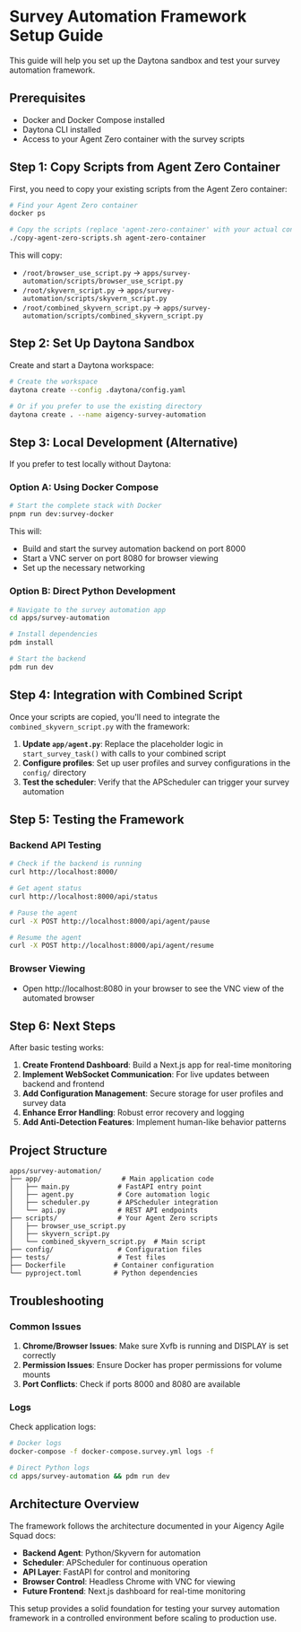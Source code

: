 # Survey Automation Framework Setup Guide

This guide will help you set up the Daytona sandbox and test your survey automation framework.

## Prerequisites

- Docker and Docker Compose installed
- Daytona CLI installed
- Access to your Agent Zero container with the survey scripts

## Step 1: Copy Scripts from Agent Zero Container

First, you need to copy your existing scripts from the Agent Zero container:

```bash
# Find your Agent Zero container
docker ps

# Copy the scripts (replace 'agent-zero-container' with your actual container name/id)
./copy-agent-zero-scripts.sh agent-zero-container
```

This will copy:
- `/root/browser_use_script.py` → `apps/survey-automation/scripts/browser_use_script.py`
- `/root/skyvern_script.py` → `apps/survey-automation/scripts/skyvern_script.py`
- `/root/combined_skyvern_script.py` → `apps/survey-automation/scripts/combined_skyvern_script.py`

## Step 2: Set Up Daytona Sandbox

Create and start a Daytona workspace:

```bash
# Create the workspace
daytona create --config .daytona/config.yaml

# Or if you prefer to use the existing directory
daytona create . --name aigency-survey-automation
```

## Step 3: Local Development (Alternative)

If you prefer to test locally without Daytona:

### Option A: Using Docker Compose
```bash
# Start the complete stack with Docker
pnpm run dev:survey-docker
```

This will:
- Build and start the survey automation backend on port 8000
- Start a VNC server on port 8080 for browser viewing
- Set up the necessary networking

### Option B: Direct Python Development
```bash
# Navigate to the survey automation app
cd apps/survey-automation

# Install dependencies
pdm install

# Start the backend
pdm run dev
```

## Step 4: Integration with Combined Script

Once your scripts are copied, you'll need to integrate the `combined_skyvern_script.py` with the framework:

1. **Update `app/agent.py`**: Replace the placeholder logic in `start_survey_task()` with calls to your combined script
2. **Configure profiles**: Set up user profiles and survey configurations in the `config/` directory
3. **Test the scheduler**: Verify that the APScheduler can trigger your survey automation

## Step 5: Testing the Framework

### Backend API Testing
```bash
# Check if the backend is running
curl http://localhost:8000/

# Get agent status
curl http://localhost:8000/api/status

# Pause the agent
curl -X POST http://localhost:8000/api/agent/pause

# Resume the agent
curl -X POST http://localhost:8000/api/agent/resume
```

### Browser Viewing
- Open http://localhost:8080 in your browser to see the VNC view of the automated browser

## Step 6: Next Steps

After basic testing works:

1. **Create Frontend Dashboard**: Build a Next.js app for real-time monitoring
2. **Implement WebSocket Communication**: For live updates between backend and frontend
3. **Add Configuration Management**: Secure storage for user profiles and survey data
4. **Enhance Error Handling**: Robust error recovery and logging
5. **Add Anti-Detection Features**: Implement human-like behavior patterns

## Project Structure

```
apps/survey-automation/
├── app/                    # Main application code
│   ├── main.py            # FastAPI entry point
│   ├── agent.py           # Core automation logic
│   ├── scheduler.py       # APScheduler integration
│   └── api.py             # REST API endpoints
├── scripts/               # Your Agent Zero scripts
│   ├── browser_use_script.py
│   ├── skyvern_script.py
│   └── combined_skyvern_script.py  # Main script
├── config/                # Configuration files
├── tests/                 # Test files
├── Dockerfile            # Container configuration
└── pyproject.toml        # Python dependencies
```

## Troubleshooting

### Common Issues

1. **Chrome/Browser Issues**: Make sure Xvfb is running and DISPLAY is set correctly
2. **Permission Issues**: Ensure Docker has proper permissions for volume mounts
3. **Port Conflicts**: Check if ports 8000 and 8080 are available

### Logs

Check application logs:
```bash
# Docker logs
docker-compose -f docker-compose.survey.yml logs -f

# Direct Python logs
cd apps/survey-automation && pdm run dev
```

## Architecture Overview

The framework follows the architecture documented in your Aigency Agile Squad docs:

- **Backend Agent**: Python/Skyvern for automation
- **Scheduler**: APScheduler for continuous operation
- **API Layer**: FastAPI for control and monitoring
- **Browser Control**: Headless Chrome with VNC for viewing
- **Future Frontend**: Next.js dashboard for real-time monitoring

This setup provides a solid foundation for testing your survey automation framework in a controlled environment before scaling to production use.
